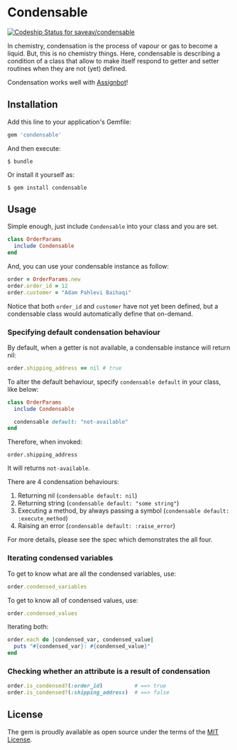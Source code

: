 # Condensable

[ ![Codeship Status for saveav/condensable](https://codeship.com/projects/ba0907e0-5c16-0133-cf88-42612c8c8541/status?branch=master)](https://codeship.com/projects/110913)

In chemistry, condensation is the process of vapour or gas to become a liquid. But,
this is no chemistry things. Here, condensable is describing a condition of a class
that allow to make itself respond to getter and setter routines when they are not 
(yet) defined.

Condensation works well with [Assignbot](https://rubygems.org/gems/assignbot)!

## Installation

Add this line to your application's Gemfile:

```ruby
gem 'condensable'
```

And then execute:

    $ bundle

Or install it yourself as:

    $ gem install condensable

## Usage

Simple enough, just include `Condensable` into your class and you are set.

```ruby
class OrderParams
  include Condensable
end
```

And, you can use your condensable instance as follow:

```ruby
order = OrderParams.new
order.order_id = 12
order.customer = "Adam Pahlevi Baihaqi"
```

Notice that both `order_id` and `customer` have not yet been defined, but a condensable
class would automatically define that on-demand.

### Specifying default condensation behaviour

By default, when a getter is not available, a condensable instance will return nil:

```ruby
order.shipping_address == nil # true
```

To alter the default behaviour, specify `condensable default` in your class, like below:

```ruby
class OrderParams
  include Condensable

  condensable default: "not-available"
end
```

Therefore, when invoked:

```
order.shipping_address
```

It will returns `not-available`.

There are 4 condensation behaviours:

1. Returning nil (`condensable default: nil`)
2. Returning string (`condensable default: "some string"`)
3. Executing a method, by always passing a symbol (`condensable default: :execute_method`)
4. Raising an error (`condensable default: :raise_error`)

For more details, please see the spec which demonstrates the all four.

### Iterating condensed variables

To get to know what are all the condensed variables, use:

```ruby
order.condensed_variables
```

To get to know all of condensed values, use:

```ruby
order.condensed_values
```

Iterating both:

```ruby
order.each do |condensed_var, condensed_value|
  puts "#{condensed_var}: #{condensed_value}"
end
```

### Checking whether an attribute is a result of condensation

```ruby
order.is_condensed?(:order_id)          # ==> true
order.is_condensed?(:shipping_address)  # ==> false
```

## License

The gem is proudly available as open source under the terms of the [MIT License](http://opensource.org/licenses/MIT).
